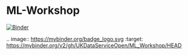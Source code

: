# ML-Workshop

[![Binder](https://mybinder.org/badge_logo.svg)](https://mybinder.org/v2/gh/UKDataServiceOpen/ML_Workshop/HEAD)

.. image:: https://mybinder.org/badge_logo.svg
 :target: https://mybinder.org/v2/gh/UKDataServiceOpen/ML_Workshop/HEAD
